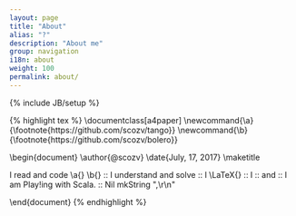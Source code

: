```yaml
---
layout: page
title: "About"
alias: "?"
description: "About me"
group: navigation
i18n: about
weight: 100
permalink: about/
---
```

{% include JB/setup %}

<div class="force-zero-padding">
{% highlight tex %}
\documentclass[a4paper]
\newcommand{\a}{\footnote{https://github.com/scozv/tango}}
\newcommand{\b}{\footnote{https://github.com/scozv/bolero}}

\begin{document}
\author{@scozv}
\date{July, 17, 2017}
\maketitle




I read and code \a{} \b{}         ::
I understand and solve            ::
I \LaTeX{}                        ::
I <React />                       ::
and                               ::
I am Play!ing with Scala.         :: Nil mkString ",\r\n"





\end{document}
{% endhighlight %}
</div>
<div class="lang zh-cn">
</div>
